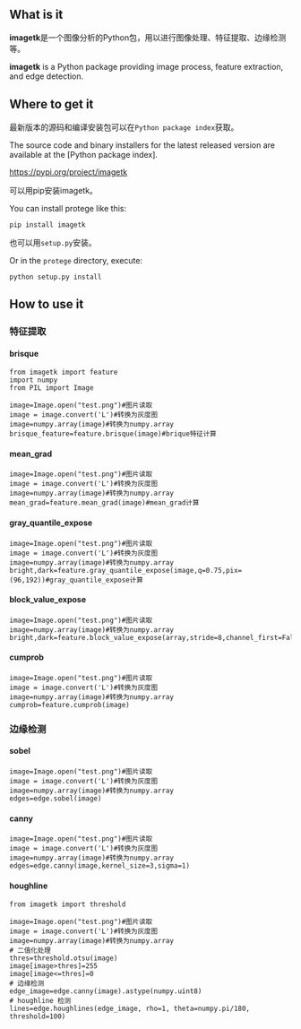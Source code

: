 ﻿
## What is it

**imagetk**是一个图像分析的Python包，用以进行图像处理、特征提取、边缘检测等。

**imagetk** is a Python package providing image process, feature extraction, and edge detection.

## Where to get it

最新版本的源码和编译安装包可以在`Python package index`获取。

The source code and binary installers for the latest released version are available at the [Python package index].

https://pypi.org/project/imagetk

可以用pip安装imagetk。

You can install protege like this:
    
```
pip install imagetk
```

也可以用`setup.py`安装。

Or in the `protege` directory, execute:

```
python setup.py install
```

## How to use it

### 特征提取

#### brisque

```
from imagetk import feature
import numpy
from PIL import Image

image=Image.open("test.png")#图片读取
image = image.convert('L')#转换为灰度图
image=numpy.array(image)#转换为numpy.array
brisque_feature=feature.brisque(image)#brique特征计算
```

#### mean_grad

```
image=Image.open("test.png")#图片读取
image = image.convert('L')#转换为灰度图
image=numpy.array(image)#转换为numpy.array
mean_grad=feature.mean_grad(image)#mean_grad计算
```

#### gray_quantile_expose

```
image=Image.open("test.png")#图片读取
image = image.convert('L')#转换为灰度图
image=numpy.array(image)#转换为numpy.array
bright,dark=feature.gray_quantile_expose(image,q=0.75,pix=(96,192))#gray_quantile_expose计算
```

#### block_value_expose

```
image=Image.open("test.png")#图片读取
image=numpy.array(image)#转换为numpy.array
bright,dark=feature.block_value_expose(array,stride=8,channel_first=False)
```

#### cumprob

```
image=Image.open("test.png")#图片读取
image = image.convert('L')#转换为灰度图
image=numpy.array(image)#转换为numpy.array
cumprob=feature.cumprob(image)
```

### 边缘检测

#### sobel

```
image=Image.open("test.png")#图片读取
image = image.convert('L')#转换为灰度图
image=numpy.array(image)#转换为numpy.array
edges=edge.sobel(image)
```

#### canny

```
image=Image.open("test.png")#图片读取
image = image.convert('L')#转换为灰度图
image=numpy.array(image)#转换为numpy.array
edges=edge.canny(image,kernel_size=3,sigma=1)
```

#### houghline

```
from imagetk import threshold

image=Image.open("test.png")#图片读取
image = image.convert('L')#转换为灰度图
image=numpy.array(image)#转换为numpy.array
# 二值化处理
thres=threshold.otsu(image)
image[image>thres]=255
image[image<=thres]=0
# 边缘检测
edge_image=edge.canny(image).astype(numpy.uint8)
# houghline 检测
lines=edge.houghlines(edge_image, rho=1, theta=numpy.pi/180, threshold=100)
```
